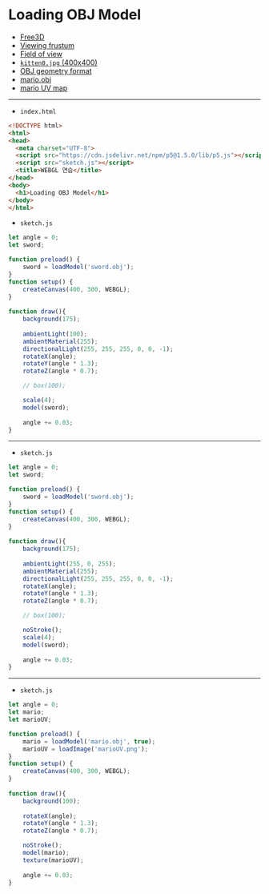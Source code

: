 # Loading OBJ Model

- [Free3D](https://free3d.com/)
- [Viewing frustum](https://en.wikipedia.org/wiki/Viewing_frustum)
- [Field of view](https://en.wikipedia.org/wiki/Field_of_view)
- [`kitten0.jpg` (400x400)](https://terabox.com/s/1TzuGgPasm8pdCGNyZwN2rQ)
- [OBJ geometry format](https://en.wikipedia.org/wiki/Wavefront_.obj_file)
- [mario.obj](https://terabox.com/s/1yIgEb-AKWVtsA-2_xLU4oA)
- [mario UV map](https://terabox.com/s/1tvK70wnj2YLDGf-2Sgutdg)


---
 
- `index.html`

```html
<!DOCTYPE html>
<html>
<head>
  <meta charset="UTF-8">
  <script src="https://cdn.jsdelivr.net/npm/p5@1.5.0/lib/p5.js"></script>
  <script src="sketch.js"></script>
  <title>WEBGL 연습</title>
</head>
<body>
  <h1>Loading OBJ Model</h1>
</body>
</html>
```


- `sketch.js`

```javascript
let angle = 0;
let sword;

function preload() {
    sword = loadModel('sword.obj');
}
function setup() {
    createCanvas(400, 300, WEBGL); 
}
  
function draw(){
    background(175);
    
    ambientLight(100);
    ambientMaterial(255);
    directionalLight(255, 255, 255, 0, 0, -1);
    rotateX(angle);
    rotateY(angle * 1.3);
    rotateZ(angle * 0.7);

    // box(100);

    scale(4);
    model(sword);
    
    angle += 0.03;
}
```

---

- `sketch.js`

```javascript
let angle = 0;
let sword;

function preload() {
    sword = loadModel('sword.obj');
}
function setup() {
    createCanvas(400, 300, WEBGL); 
}
  
function draw(){
    background(175);
    
    ambientLight(255, 0, 255);
    ambientMaterial(255);
    directionalLight(255, 255, 255, 0, 0, -1);
    rotateX(angle);
    rotateY(angle * 1.3);
    rotateZ(angle * 0.7);

    // box(100);

    noStroke();
    scale(4);
    model(sword);
    
    angle += 0.03;
}
```


---

- `sketch.js`

```javascript
let angle = 0;
let mario;
let marioUV;

function preload() {
    mario = loadModel('mario.obj', true);
    marioUV = loadImage('marioUV.png');
}
function setup() {
    createCanvas(400, 300, WEBGL); 
}
  
function draw(){
    background(100);
    
    rotateX(angle);
    rotateY(angle * 1.3);
    rotateZ(angle * 0.7);

    noStroke();
    model(mario);
    texture(marioUV);
    
    angle += 0.03;
}
```


